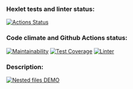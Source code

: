 ### Hexlet tests and linter status:

[![Actions Status](https://github.com/heXile/frontend-project-lvl2/workflows/hexlet-check/badge.svg)](https://github.com/heXile/frontend-project-lvl2/actions)

### Code climate and Github Actions status:

[![Maintainability](https://api.codeclimate.com/v1/badges/13299e864e73b5b6e966/maintainability)](https://codeclimate.com/github/heXile/frontend-project-lvl2/maintainability)
[![Test Coverage](https://api.codeclimate.com/v1/badges/a99a88d28ad37a79dbf6/test_coverage)](https://codeclimate.com/github/heXile/frontend-project-lvl2/test_coverage)
[![Linter](https://github.com/heXile/frontend-project-lvl2/actions/workflows/frontend-project-lvl2.yml/badge.svg)](https://github.com/heXile/frontend-project-lvl2/actions)

### Description:

[![Nested files DEMO](https://asciinema.org/a/frfdZuvQiCKCZQoGN9OaqXTOn.svg)](https://asciinema.org/a/frfdZuvQiCKCZQoGN9OaqXTOn)
